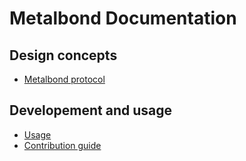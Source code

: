 # Metalbond Documentation

## Design concepts
* [Metalbond protocol](./metalbond_protocol.md)

## Developement and usage
* [Usage](./dev_and_usage.md)
* [Contribution guide](./contribution.md)
